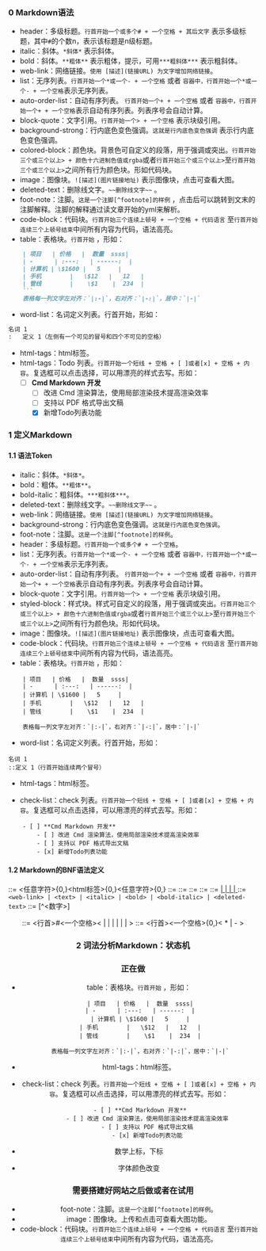 ### 0 Markdown语法
+ header：多级标题。`行首开始一个或多个# + 一个空格 + 其后文字` 表示多级标题，其中`#`的个数n，表示该标题是n级标题。
+ italic：斜体。`*斜体*` 表示斜体。
+ bold：斜体。`**粗体**` 表示粗体，提示，可用`***粗斜体***` 表示粗斜体。
+ web-link：网络链接。`使用 [描述](链接URL) 为文字增加网络链接`。
+ list：无序列表。`行首开始一个*或一个- + 一个空格` 或者 `容器中，行首开始一个*或一个- + 一个空格`表示无序列表。
+ auto-order-list：自动有序列表。 `行首开始一个+ + 一个空格` 或者 `容器中，行首开始一个+ + 一个空格`表示自动有序列表。列表序号会自动计算。
+ block-quote：文字引用。`行首开始一个> + 一个空格` 表示块级引用。
+ background-strong：行内底色变色强调。`这就是行内底色变色强调` 表示行内底色变色强调。
+ colored-block：颜色块。背景色可自定义的段落，用于强调或突出。`行首开始三个或三个以上> + 颜色十六进制色值或rgba`或者`行首开始三个或三个以上>`至`行首开始三个或三个以上>`之间所有行为颜色块。形如代码块。
+ image：图像块。`![描述](图片链接地址)` 表示图像块，点击可查看大图。
+ deleted-text：删除线文字。`~~删除线文字~~` 。
+ foot-note：注脚。`这是一个注脚[^footnote]的样例` ，点击后可以跳转到文末的注脚解释。注脚的解释通过读文章开始的yml来解析。
+ code-block：代码块。`行首开始三个连续上顿号 + 一个空格 + 代码语言` 至`行首开始连续三个上顿号结束`中间所有内容为代码，语法高亮。
+ table：表格块。`行首开始` ，形如：
```markdown
    | 项目   | 价格   |  数量  ssss|
    | -      | :---:   | ------:  |
    | 计算机 | \$1600 |   5     |
    | 手机        |   \$12   |   12   |
    | 管线        |    \$1    |  234  |
    ```
    表格每一列文字左对齐：`|:-|`，右对齐：`|-:|`，居中：`|-|`
```
+ word-list：名词定义列表。行首开始，形如：
```markdown
名词 1
:   定义 1（左侧有一个可见的冒号和四个不可见的空格）
```
+ html-tags：html标签。
+ html-tags：Todo 列表。`行首开始一个短线 + 空格 + [ ]或者[x] + 空格 + 内容`。复选框可以点击选择，可以用漂亮的样式去写。形如：
    - [ ] **Cmd Markdown 开发**
        - [ ] 改进 Cmd 渲染算法，使用局部渲染技术提高渲染效率
        - [ ] 支持以 PDF 格式导出文稿
        - [x] 新增Todo列表功能

### 1 定义Markdown
#### 1.1 语法Token
+ italic：斜体。`*斜体*`。
+ bold：粗体。`**粗体**`。
+ bold-italic：粗斜体。`***粗斜体***`。
+ deleted-text：删除线文字。`~~删除线文字~~` 。
+ web-link：网络链接。`使用 [描述](链接URL) 为文字增加网络链接`。
+ background-strong：行内底色变色强调。`这就是行内底色变色强调`。
+ foot-note：注脚。`这是一个注脚[^footnote]的样例`。
+ header：多级标题。`行首开始一个或多个# + 一个空格`。
+ list：无序列表。`行首开始一个*或一个- + 一个空格` 或者 `容器中，行首开始一个*或一个- + 一个空格`表示无序列表。
+ auto-order-list：自动有序列表。 `行首开始一个+ + 一个空格` 或者 `容器中，行首开始一个+ + 一个空格`表示自动有序列表。列表序号会自动计算。
+ block-quote：文字引用。`行首开始一个> + 一个空格` 表示块级引用。
+ styled-block：样式块。样式可自定义的段落，用于强调或突出。`行首开始三个或三个以上> + 颜色十六进制色值或rgba`或者`行首开始三个或三个以上>`至`行首开始三个或三个以上>`之间所有行为颜色块。形如代码块。
+ image：图像块。`![描述](图片链接地址)` 表示图像块，点击可查看大图。
+ code-block：代码块。`行首开始三个连续上顿号 + 一个空格 + 代码语言` 至`行首开始连续三个上顿号结束`中间所有内容为代码，语法高亮。
+ table：表格块。`行首开始` ，形如：
```
    | 项目   | 价格   |  数量  ssss|
    | -      | :---:   | ------:  |
    | 计算机 | \$1600 |   5     |
    | 手机        |   \$12   |   12   |
    | 管线        |    \$1    |  234  |
    
    表格每一列文字左对齐：`|:-|`，右对齐：`|-:|`，居中：`|-|`
```
+ word-list：名词定义列表。行首开始，形如：
```
名词 1
::定义 1（行首开始连续两个冒号）
```
+ html-tags：html标签。

+ check-list：check 列表。`行首开始一个短线 + 空格 + [ ]或者[x] + 空格 + 内容`。复选框可以点击选择，可以用漂亮的样式去写。形如：
```
    - [ ] **Cmd Markdown 开发**
        - [ ] 改进 Cmd 渲染算法，使用局部渲染技术提高渲染效率
        - [ ] 支持以 PDF 格式导出文稿
        - [x] 新增Todo列表功能
```
#### 1.2 Markdown的BNF语法定义
<text> ::= <任意字符>{0,}<html标签>{0,}<任意字符>{0,}
<italic> ::= *<text>*
<bold> ::= **<text>**
<bold-italic> ::= ***<text>***
<deleted-text> ::= ~~<text>~~
<web-link> ::= [<text> | <italic> | <bold> | <bold-italic> | <deleted-text>](<链接URL>)
<background-strong> ::= `<web-link> | <text> | <italic> | <bold> | <bold-italic> | <deleted-text>`
<foot-note> ::= [^<数字>]
<header> ::= <行首>#<一个空格>< <web-link> | <text> | <italic> | <bold> | <bold-italic> | <deleted-text> | <background-strong> >
<list> ::= <行首><一个空格>{0,}< * | - >

### 2 词法分析Markdown：状态机

### 正在做
+ table：表格块。`行首开始` ，形如：
```
    | 项目   | 价格   |  数量  ssss|
    | -      | :---:   | ------:  |
    | 计算机 | \$1600 |   5     |
    | 手机        |   \$12   |   12   |
    | 管线        |    \$1    |  234  |
    
    表格每一列文字左对齐：`|:-|`，右对齐：`|-:|`，居中：`|-|`
```

+ html-tags：html标签。

+ check-list：check 列表。`行首开始一个短线 + 空格 + [ ]或者[x] + 空格 + 内容`。复选框可以点击选择，可以用漂亮的样式去写。形如：
```
    - [ ] **Cmd Markdown 开发**
        - [ ] 改进 Cmd 渲染算法，使用局部渲染技术提高渲染效率
        - [ ] 支持以 PDF 格式导出文稿
        - [x] 新增Todo列表功能
```

+ 数学上标，下标

+ 字体颜色改变

### 需要搭建好网站之后做或者在试用
+ foot-note：注脚。`这是一个注脚[^footnote]的样例`。
+ image：图像块。上传和点击可查看大图功能。
+ code-block：代码块。`行首开始三个连续上顿号 + 一个空格 + 代码语言` 至`行首开始连续三个上顿号结束`中间所有内容为代码，语法高亮。
